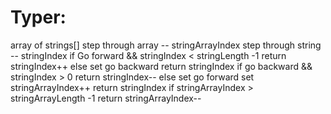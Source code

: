 # Typer:

array of strings[]
  step through array -- stringArrayIndex
    step through string -- stringIndex
      if Go forward && stringIndex < stringLength -1
         return stringIndex++
      else
         set go backward
         return stringIndex
      if go backward && stringIndex > 0
          return stringIndex--
      else
          set go forward
          set stringArrayIndex++
          return stringIndex
      if stringArrayIndex > stringArrayLength -1
          return stringArrayIndex--
      
